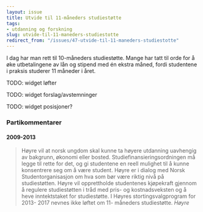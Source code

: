 ```yaml
---
layout: issue
title: Utvide til 11-måneders studiestøtte
tags:
- utdanning og forskning
slug: utvide-til-11-maneders-studiestotte
redirect_from: "/issues/47-utvide-til-11-maneders-studiestotte"
---
```


I dag har man rett til 10-måneders studiestøtte. Mange har tatt til orde for å øke utbetalingene av lån og stipend med én ekstra måned, fordi studentene i praksis studerer 11 måneder i året.

TODO: widget løfter

TODO: widget forslag/avstemninger

TODO: widget posisjoner?

### Partikommentarer

#### 2009-2013


> Høyre vil at norsk ungdom skal kunne ta høyere utdanning uavhengig av bakgrunn, økonomi eller bosted. Studiefinansieringsordningen må legge til rette for det, og gi studentene en reell mulighet til å kunne konsentrere seg om å være student. Høyre er i dialog med Norsk Studentorganisasjon om hva som bør være riktig nivå på studiestøtten. Høyre vil opprettholde studentenes kjøpekraft gjennom å regulere studiestøtten i tråd med pris- og kostnadsveksten og å  heve inntektstaket for studiestøtte. I Høyres stortingsvalgprogram for 2013- 2017 nevnes ikke løftet om 11- måneders studiestøtte.
> <cite>Høyre</cite>

